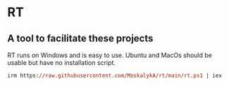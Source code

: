 # RT

## A tool to facilitate these projects

RT runs on Windows and is easy to use. Ubuntu and MacOs should be usable but have no installation script.

```ps
irm https://raw.githubusercontent.com/MoskalykA/rt/main/rt.ps1 | iex
```
